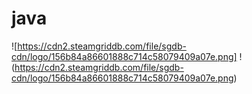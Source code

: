 # java
![https://cdn2.steamgriddb.com/file/sgdb-cdn/logo/156b84a86601888c714c58079409a07e.png]
!(https://cdn2.steamgriddb.com/file/sgdb-cdn/logo/156b84a86601888c714c58079409a07e.png)
